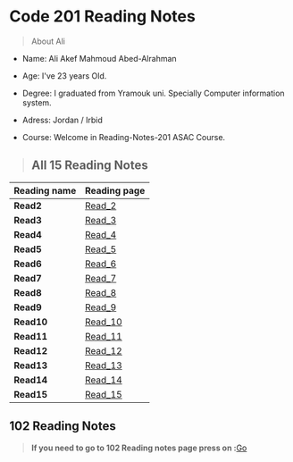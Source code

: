 # Code 201 Reading Notes

>About Ali 

* Name: Ali Akef Mahmoud Abed-Alrahman

* Age: I've 23 years Old. 

* Degree: I graduated from Yramouk uni. Specially Computer information system. 

* Adress: Jordan / Irbid

* Course: Welcome in Reading-Notes-201 ASAC Course.



>## All 15 Reading Notes 


Reading name     | Reading page
---------------- | ----------------------
**Read2**        | [Read_2](Read2.md)
**Read3**        | [Read_3](Read3.md)
**Read4**        | [Read_4](Read4.md)
**Read5**        | [Read_5](Read5.md)
**Read6**        | [Read_6](read6.md)
**Read7**        | [Read_7](Read7.md)
**Read8**        | [Read_8](Read8.md)
**Read9**        | [Read_9](Read9.md)
**Read10**       | [Read_10](Read10.md)
**Read11**       | [Read_11](Read11.md)
**Read12**       | [Read_12](Read12.md)
**Read13**       | [Read_13](Read13.md)
**Read14**       | [Read_14](Read14.md)
**Read15**       | [Read_15](Read15.md)


## 102 Reading Notes
>**If you need to go to 102 Reading notes page press on :**[Go](https://alishiyyab.github.io/Reading-notes/)
